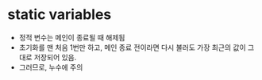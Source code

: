 # static variables

* 정적 변수는 메인이 종료될 때 해제됨
* 초기화를 맨 처음 1번만 하고, 메인 종료 전이라면 다시 불러도 가장 최근의 값이 그대로 저장되어 있음.
* 그러므로, 누수에 주의
